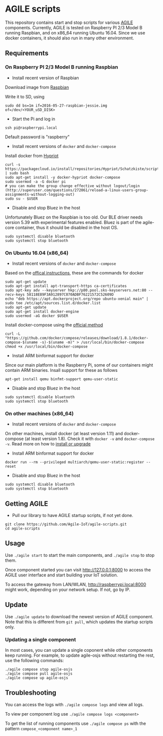 # AGILE scripts

This repository contains start and stop scripts for various [AGILE](http://agile-iot.eu/) components.
Currently, AGILE is tested on Raspberry PI 2/3 Model B running Raspbian, and on x86_64 running Ubuntu 16.04.
Since we use docker containers, it should also run in many other environment.

## Requirements

### On Raspberry PI 2/3 Model B running Raspbian

- Install recent version of Raspbian

Download image from [Raspbian](https://downloads.raspberrypi.org/raspbian/images/raspbian-2016-05-31/2016-05-27-raspbian-jessie.zip)

Write it to SD, using
```
sudo dd bs=1m if=2016-05-27-raspbian-jessie.img of=/dev/<YOUR_uSD_DISK>
```

- Start the Pi and log in
```
ssh pi@raspberrypi.local
```

Default password is "raspberry"

- Install recent versions of `docker` and `docker-compose`

Install docker from [Hypriot](http://blog.hypriot.com/post/your-number-one-source-for-docker-on-arm/)

```
curl -s https://packagecloud.io/install/repositories/Hypriot/Schatzkiste/script.deb.sh | sudo bash
sudo apt-get install -y docker-hypriot docker-compose
sudo usermod -a -G docker pi
# you can make the group change effective without logout/login (http://superuser.com/questions/272061/reload-a-linux-users-group-assignments-without-logging-out)
sudo su - $USER
```

- Disable and stop Bluez in the host

Unfortunately Bluez on the Raspbian is too old. Our BLE driver needs version 5.39 with experimental features enabled. Bluez is part of the agile-core container, thus it should be disabled in the host OS.

```
sudo systemctl disable bluetooth
sudo systemctl stop bluetooth
```

### On Ubuntu 16.04 (x86_64)

- Install recent versions of `docker` and `docker-compose`

Based on the [offical instructions](https://docs.docker.com/engine/installation/linux/ubuntulinux/), these are the commands for docker

```
sudo apt-get update
sudo apt-get install apt-transport-https ca-certificates
sudo apt-key adv --keyserver hkp://p80.pool.sks-keyservers.net:80 --recv-keys 58118E89F3A912897C070ADBF76221572C52609D
echo "deb https://apt.dockerproject.org/repo ubuntu-xenial main" | sudo tee /etc/apt/sources.list.d/docker.list
sudo apt-get update
sudo apt-get install docker-engine
sudo usermod -aG docker $USER
```

Install docker-compose using the [official method](https://docs.docker.com/compose/install/)

```
curl -L "https://github.com/docker/compose/releases/download/1.8.1/docker-compose-$(uname -s)-$(uname -m)" > /usr/local/bin/docker-compose
chmod +x /usr/local/bin/docker-compose
```

- Install ARM binformat support for docker

Since our main platform is the Raspberry Pi, some of our containers might contain ARM binaries. Insall support for these as follows

```
apt-get install qemu binfmt-support qemu-user-static
```

- Disable and stop Bluez in the host

```
sudo systemctl disable bluetooth
sudo systemctl stop bluetooth
```


### On other machines (x86_64)

- Install recent versions of `docker` and `docker-compose`

On other machines, install docker (at least version 1.11) and docker-compose (at least version 1.8). Check it with `docker -v` and `docker-compose -v`.
Read more on how to [install or upgrade](https://docs.docker.com/compose/install/)

- Install ARM binformat support for docker

```
docker run --rm --privileged multiarch/qemu-user-static:register --reset
```

- Disable and stop Bluez in the host

```
sudo systemctl disable bluetooth
sudo systemctl stop bluetooth
```

## Getting AGILE

- Pull our library to have AGILE startup scripts, if not yet done.
```
git clone https://github.com/Agile-IoT/agile-scripts.git
cd agile-scripts
```

## Usage

Use `./agile start` to start the main components, and `./agile stop` to stop them.

Once component started you can visit http://127.0.0.1:8000 to access the AGILE user interface and start building your IoT solution.

To access the gateway from LAN/WLAN, http://raspberrypi.local:8000 might work, depending on your network setup. If not, go by IP.

## Update

Use `./agile update` to download the newest version of AGILE component. Note that this is different from `git pull`, which updates the
startup scripts only.


### Updating a single component

In most cases, you can update a single coponent while other components keep running.
For example, to update agile-osjs without restarting the rest, use the following commands:
```
./agile compose stop agile-osjs
./agile compose pull agile-osjs
./agile compose up agile-osjs
```

## Troubleshooting

You can access the logs with `./agile compose logs` and view all logs.

To view per component log use `./agile compose logs <component>`

To get the list of running components use `./agile compose ps` with the pattern `compose_<component name>_1`

